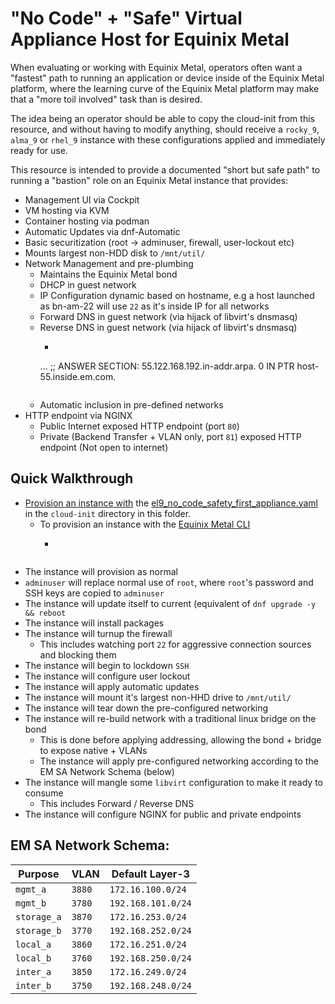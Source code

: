 # "No Code" + "Safe" Virtual Appliance Host for Equinix Metal

When evaluating or working with Equinix Metal, operators often want a "fastest" path to running an application or device inside of the Equinix Metal platform, where the learning curve of the Equinix Metal platform may make that a "more toil involved" task than is desired.

The idea being an operator should be able to copy the cloud-init from this resource, and without having to modify anything, should receive a `rocky_9`, `alma_9` or `rhel_9` instance with these configurations applied and immediately ready for use.

This resource is intended to provide a documented "short but safe path" to running a "bastion" role on an Equinix Metal instance that provides:
- Management UI via Cockpit
- VM hosting via KVM
- Container hosting via podman
- Automatic Updates via dnf-Automatic
- Basic securitization (root -> adminuser, firewall, user-lockout etc)
- Mounts largest non-HDD disk to `/mnt/util/`
- Network Management and pre-plumbing
    - Maintains the Equinix Metal bond
    - DHCP in guest network
    - IP Configuration dynamic based on hostname, e.g a host launched as bn-am-22 will use `22` as it's inside IP for all networks
    - Forward DNS in guest network (via hijack of libvirt's dnsmasq)
    - Reverse DNS in guest network (via hijack of libvirt's dnsmasq)
        - ```dig -x 192.168.122.55 @192.168.122.1
        ...
        ;; ANSWER SECTION:
        55.122.168.192.in-addr.arpa. 0  IN      PTR     host-55.inside.em.com.
        ```
    - Automatic inclusion in pre-defined networks
- HTTP endpoint via NGINX
    - Public Internet exposed HTTP endpoint (port `80`)
    - Private (Backend Transfer + VLAN only, port `81`) exposed HTTP endpoint (Not open to internet)

## Quick Walkthrough

- [Provision an instance with](https://deploy.equinix.com/developers/docs/metal/server-metadata/user-data/) the [el9_no_code_safety_first_appliance.yaml](cloud-inits/el9_no_code_safety_first_appliance.yaml) in the `cloud-init` directory in this folder.
    - To provision an instance with the [Equinix Metal CLI](https://deploy.equinix.com/developers/docs/metal/libraries/cli/)
        - ```metal device create --hostname bn-gw-sv-11 --plan n2.xlarge.x86 --metro sv --operating-system alma_9 --userdata-file ~/metal_code_snippets/virtual_appliance_host/no_code_with_guardrails/cloud_inits/el9_no_code_safety_first_appliance_host.mime --project-id $YOURPROJID -t "metalcli"
        ```
- The instance will provision as normal
- `adminuser` will replace normal use of `root`, where `root`'s password and SSH keys are copied to `adminuser`
- The instance will update itself to current (equivalent of `dnf upgrade -y && reboot`
- The instance will install packages
- The instance will turnup the firewall
    - This includes watching port `22` for aggressive connection sources and blocking them
- The instance will begin to lockdown `SSH`
- The instance will configure user lockout
- The instance will apply automatic updates
- The instance will mount it's largest non-HHD drive to `/mnt/util/`
- The instance will tear down the pre-configured networking
- The instance will re-build network with a traditional linux bridge on the bond
    - This is done before applying addressing, allowing the bond + bridge to expose native + VLANs
    - The instance will apply pre-configured networking according to the EM SA Network Schema (below)
- The instance will mangle some `libvirt` configuration to make it ready to consume
    - This includes Forward / Reverse DNS
- The instance will configure NGINX for public and private endpoints

## EM SA Network Schema:
| Purpose      | VLAN      | Default Layer-3    |
|--------------|-----------|--------------------|
| `mgmt_a`     | `3880`    | `172.16.100.0/24`  |
| `mgmt_b`     | `3780`    | `192.168.101.0/24` |
| `storage_a`  | `3870`    | `172.16.253.0/24`  |
| `storage_b`  | `3770`    | `192.168.252.0/24` |
| `local_a`    | `3860`    | `172.16.251.0/24`  |
| `local_b`    | `3760`    | `192.168.250.0/24` |
| `inter_a`    | `3850`    | `172.16.249.0/24`  |
| `inter_b`    | `3750`    | `192.168.248.0/24` |
